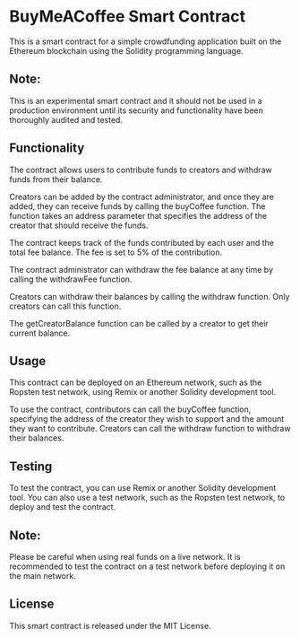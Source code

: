 # BuyMeACoffee Smart Contract
This is a smart contract for a simple crowdfunding application built on the Ethereum blockchain using the Solidity programming language.

## Note: 
This is an experimental smart contract and it should not be used in a production environment until its security and functionality have been thoroughly audited and tested.

## Functionality
The contract allows users to contribute funds to creators and withdraw funds from their balance.

Creators can be added by the contract administrator, and once they are added, they can receive funds by calling the buyCoffee function. The function takes an address parameter that specifies the address of the creator that should receive the funds.

The contract keeps track of the funds contributed by each user and the total fee balance. The fee is set to 5% of the contribution.

The contract administrator can withdraw the fee balance at any time by calling the withdrawFee function.

Creators can withdraw their balances by calling the withdraw function. Only creators can call this function.

The getCreatorBalance function can be called by a creator to get their current balance.

## Usage
This contract can be deployed on an Ethereum network, such as the Ropsten test network, using Remix or another Solidity development tool.

To use the contract, contributors can call the buyCoffee function, specifying the address of the creator they wish to support and the amount they want to contribute. Creators can call the withdraw function to withdraw their balances.

## Testing
To test the contract, you can use Remix or another Solidity development tool. You can also use a test network, such as the Ropsten test network, to deploy and test the contract.

## Note: 
Please be careful when using real funds on a live network. It is recommended to test the contract on a test network before deploying it on the main network.

## License
This smart contract is released under the MIT License.